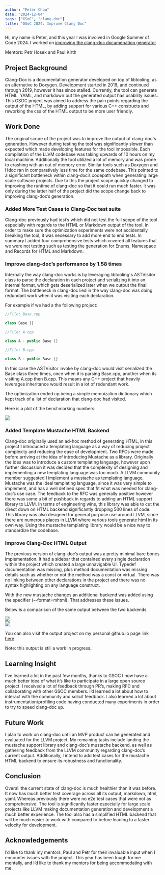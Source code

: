 ```yaml
---
author: "Peter Chou"
date: "2024-12-04"
tags: ["GSoC", "clang-doc"]
title: "GSoC 2024: Improve Clang Doc"
---
```


Hi, my name is Peter, and this year I was involved in Google Summer of Code 2024. I worked on [improving the clang-doc documenation generator](https://discourse.llvm.org/t/improve-clang-doc-usability/76996)

Mentors: Petr Hosek and Paul Kirth

## Project Background

Clang-Doc is a documentation generator developed on top of libtooling, as an
alternative to Doxygen. Development started in 2018, and continued through 2019,
however it has since stalled. Currently, the tool can generate HTML, YAML, and markdown but the generated output has usability issues. This GSOC project was aimed to address the pain points regarding the output of the HTML, by adding support for various C++ constructs and reworking the css of the HTML output to be more user friendly.

## Work Done

The original scope of the project was to improve the output of clang-doc's generation. However during testing the tool was significantly slower than expected which made developing features for the tool impossible. 
Each compilation of the LLVM codebase was taking upwards of 10 hours on my local machine. Additionally the tool utilized a lot of memory and was prone to crashing with an out of memory error. Similar tools such as Doxygen and Hdoc ran in comparatively less time for the same codebase. This pointed to a significant bottleneck within clang-doc’s codepath when generating large scale software projects. Due to this the project scope quickly changed to improving the runtime of clang-doc so that it could run much faster. It was only during the latter half of the project did the scope change back to improving clang-doc’s generation.

### Added More Test Cases to Clang-Doc test suite


Clang-doc previously had test’s which did not test the full scope of the tool especially with regards to the HTML or Markdown output of the tool. In order to make sure the optimization experiments were not accidentally breaking the tool, it was necessary to add more end to end tests. 
In summary I added four comprehensive tests which covered all features that we were not testing such as testing the generation for Enums, Namespace and Records for HTML and Markdown. 


### Improve clang-doc’s performance by 1.58 times 

Internally the way clang-doc works is by leveraging libtooling's ASTVisitor class to parse the declaration in each project and serializing it into an internal format, which gets deserialized later when we output the final format. The bottleneck in clang-doc lied in the way clang-doc was doing redundant work when it was visiting each declaration. 

For example if we had a the following project: 

```cpp
//File: Base.cpp

class Base {}
```


```cpp
//File: A.cpp

class A : public Base {}
```

```cpp
//File: B.cpp

class B : public Base {}
```

In this case the ASTVisitor invoke by clang-doc would visit serialized the Base class three times, once when it is parsing Base.cpp, another when its visiting A.cpp then B.cpp. This means any C++ project that heavily leverages inheritance would result in a lot of redundant work. 

The optimization ended up being a simple memoization dictionary which kept track of a list of declaration that clang-doc had visited. 

Here is a plot of the benchmarking numbers:

<div style="margin:0 auto;">
  <img src="/img/clang-doc-benchmark-numbers.png"><br/>
</div>


### Added Template Mustache HTML Backend

Clang-doc originally used an ad-hoc method of generating HTML, in this project I introduced a templating language as a way of reducing project complexity and reducing the ease of development. Two RFCs were made before arriving at the idea of introducing Mustache as a library. Originally the idea was to introduce a custom templating language, however upon further discussion it was decided that the complexity of designing and implementing a new templating language was too much. 
A LLVM community member suggested I implement a mustache as templating language. 
Mustache was the ideal templating language, since it was very simple to implement, and has a well defined spec that fit what was needed for clang-doc’s use case. The feedback to the RFC was generally positive however there was some a bit of pushback in regards to adding an HTML support library to LLVM. 
In terms of engineering wins, this library was able to cut the direct down on HTML backend significantly dropping 500 lines of code. This library was also designed for general purpose use around LLVM, since there are numerous places in LLVM where various tools generate html in its own way. Using the mustache templating library would be a nice way to standardize the codebase. 

### Improve Clang-Doc HTML Output

The previous version of clang-doc’s output was a pretty minimal bare bones implementation. It had a sidebar that contained every single declaration within the project which created a large unnavigable UI. Typedef documentation was missing, plus method documentation was missing details such as whether or not the method was a const or virtual. There was no linking between other declarations in the project and there was no syntax highlighting on any language construct.

With the new mustache changes an additional backend was added using the specifier (--format=mhtml). That addresses these issues. 

Below is a comparison of the same output between the two backends


<div style="margin:0 auto;">
  <img src="/img/clang-doc-old-html-output.png"><br/>
</div>

<div style="margin:0 auto;">
  <img src="/img/clang-doc-new-output.png"><br/>
</div>

You can also visit the output project on my personal github.io page link
[here](https://peterchou1.github.io/).

Note: this output is still a work in progress.

## Learning Insight

I've learned a lot in the past few months, thanks to GSOC I now have a much better idea of what it’s like to participate in a large open source project. I received a lot of feedback through PR’s, making RFC and collaborating with other GSOC members. I’d learned a lot about how to interact with the community and solicit feedback. I also learned a lot about instrumentation/profiling code having conducted many experiments in order to try to speed clang-doc up.

## Future Work

I plan to work on clang-doc until an MVP product can be generated and evaluated for the LLVM project. My remaining tasks include landing the mustache support library and clang-doc’s mustache backend, as well as gathering feedback from the LLVM community regarding clang-doc’s current output. Additionally, I intend to add test cases for the mustache HTML backend to ensure its robustness and functionality.




## Conclusion

Overall the current state of clang-doc is much healthier than it was before. It now has much better test coverage across all its output, markdown, html, yaml. Whereas previously there were no e2e test cases that were not as comprehensive. The tool is significantly faster especially for large scale projects like LLVM making documentation generation and development a much better experience.
The tool also has a simplified HTML backend that will be much easier to work with compared to before leading to a faster velocity for development. 


## Acknowledgements

I’d like to thank my mentors, Paul and Petr for their invaluable input when I encounter issues with the project. This year has been tough for me mentally, and I’d like to thank my mentors for being accommodating with me. 
